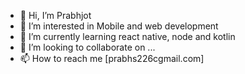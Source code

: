 - 👋 Hi, I’m Prabhjot 
- 👀 I’m interested in Mobile and web development
- 🌱 I’m currently learning react native, node and kotlin
- 💞️ I’m looking to collaborate on ...
- 📫 How to reach me [prabhs226cgmail.com]

<!---
prabhs226c/prabhs226c is a ✨ special ✨ repository because its `README.md` (this file) appears on your GitHub profile.
You can click the Preview link to take a look at your changes.
--->
